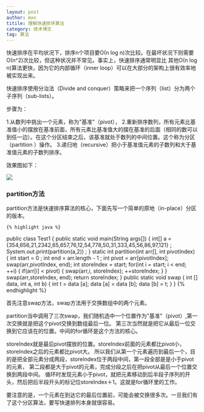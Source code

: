 ```yaml
---
layout: post
author: mxn
titile: 理解快速排序算法
category: 技术博文
tag: 算法
---
```


快速排序在平均状况下，排序n个项目要Ο(n log n)次比较。在最坏状况下则需要Ο(n^2)次比较，但这种状况并不常见。事实上，快速排序通常明显比
其他Ο(n log n)算法更快，因为它的内部循环（inner loop）可以在大部分的架构上很有效率地被实现出来。

快速排序使用分治法（Divide and conquer）策略来把一个序列（list）分为两个子序列（sub-lists）。

步骤为：

1.从数列中挑出一个元素，称为"基准"（pivot），
2.重新排序数列，所有元素比基准值小的摆放在基准前面，所有元素比基准值大的摆在基准的后面（相同的数可以到任一边）。在这个分区结束之后，该基准就处于数列的中间位置。这个称为分区（partition
）操作。
3.递归地（recursive）把小于基准值元素的子数列和大于基准值元素的子数列排序。

效果图如下：

![](http://baobaoloveyou.com/img187.gif)

<!-- more -->  

### partition方法

partition方法是快速排序算法的核心，下面先写一个简单的原地（in-place）分区的版本。

    {% highlight java %} 
public class Test1 {
    public static void main(String args[]) {
            int[] a = {354,656,21,2342,65,657,76,12,54,778,50,31,333,45,56,86,97,121} ;
            System.out.print(partition(a,2)) ;
    }
    static int partition(int arr[], int pivotIndex)
    {
        int start = 0 ;
        int end = arr.length - 1 ;
        int pivot = arr[pivotIndex];
        swap(arr,pivotIndex, end);
        int storeIndex = start;
        for(int i = start; i < end; ++i) {
            if(arr[i] < pivot) {
                swap(arr,i, storeIndex);
                ++storeIndex;
            }
        }
        swap(arr,storeIndex, end);
        return storeIndex;
    }
    public  static  void  swap ( int [] data,  int  a,  int  b) {
        int  t = data [a];
        data [a] = data [b];
        data [b] = t;
    }
}
   {% endhighlight %} 
   
首先注意swap方法，swap方法用于交换数组中的两个元素。

partition当中调用了三次swap，我们随机选中一个位置作为"基准"（pivot）,第一次交换就是把这个pivot交换到数组最后一位。
第三次当然就是把它从最后一位交换到它应该在的位置。中间的for循环是这个方法的核心。

storeIndex就是最后pivot摆放的位置。storeIndex前面的元素都比pivot小，storeIndex之后的元素都比pivot大。
所以我们从第一个元素遍历到最后一个，目的是把全部元素分成两段，storeIndex位于两段中间，第一段全部是是小于pivot的元素，
第二段都是大于pivot的元素，完成分段之后在把pivot从最后一个位置交换到两段中间。
循环时发现元素小于pivot，就把元素移动到后半段子序列的开头，然后把后半段开头的标记位storeIndex＋1。这就是for循环里的工作。

要注意的是，一个元素在到达它的最后位置前，可能会被交换很多次。一旦我们有了这个分区算法，要写快速排列本身就很容易。






